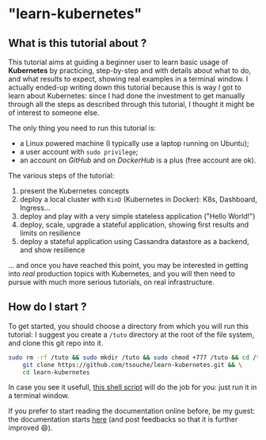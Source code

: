 # "learn-kubernetes"


## What is this tutorial about ?

This tutorial aims at guiding a beginner user to learn basic usage of **Kubernetes** by practicing, step-by-step and with details about what to do, and what results to expect, showing real examples in a terminal window. I actually ended-up writing down this tutorial because this is way *I* got to learn about Kubernetes: since I had done the investment to get manually through all the steps as described through this tutorial, I thought it might be of interest to someone else.

The only thing you need to run this tutorial is:

* a Linux powered machine (I typically use a laptop running on Ubuntu);
* a user account with `sudo privilege`;
* an account on *GitHub* and on *DockerHub* is a plus (free account are ok).

The various steps of the tutorial:

1. present the Kubernetes concepts
1. deploy a local cluster with `KinD` (Kubernetes in Docker): K8s, Dashboard, Ingress...
1. deploy and play with a very simple stateless application ("Hello World!")
1. deploy, scale, upgrade a stateful application, showing first results and limits on resilience
1. deploy a stateful application using Cassandra datastore as a backend, and show resilience

... and once you have reached this point, you may be interested in getting into *real* production topics with Kubernetes, and you will then need to pursue with much more serious tutorials, on real infrastructure.

## How do I start ?

To get started, you should choose a directory from which you will run this tutorial: I suggest you create a `/tuto` directory at the root of the file system, and clone this git repo into it.

```bash
sudo rm -rf /tuto && sudo mkdir /tuto && sudo chmod +777 /tuto && cd /tuto && \
    git clone https://github.com/tsouche/learn-kubernetes.git && \
    cd learn-kubernetes
```

In case you see it usefull, [this shell script](./prepare.sh "Create a directory and download the tutorial into it") will do the job for you: just run it in a terminal window.

If you prefer to start reading the documentation online before, be my guest: the documentation starts [here](./tutorial-1-concepts.md "Tutorial Part 0") (and post feedbacks so that it is further improved :smile:).
